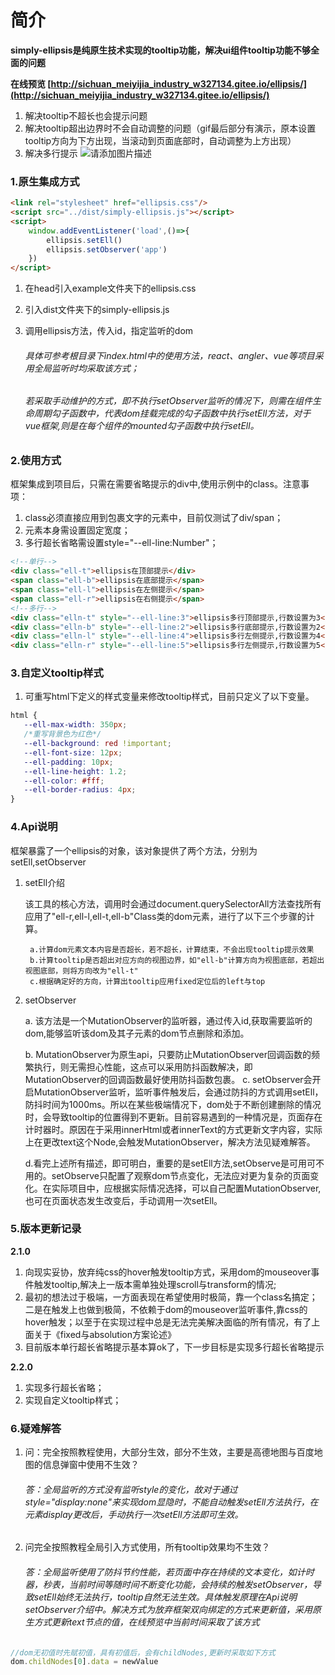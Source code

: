 # 简介
**simply-ellipsis是纯原生技术实现的tooltip功能，解决ui组件tooltip功能不够全面的问题**

**在线预览 [http://sichuan_meiyijia_industry_w327134.gitee.io/ellipsis/](http://sichuan_meiyijia_industry_w327134.gitee.io/ellipsis/)**

1. 解决tooltip不超长也会提示问题
2. 解决tooltip超出边界时不会自动调整的问题（gif最后部分有演示，原本设置tooltip方向为下方出现，当滚动到页面底部时，自动调整为上方出现）
3. 解决多行提示
   ![请添加图片描述](https://img-blog.csdnimg.cn/0ee875fe3e164996a3f804c91d4d2102.gif)
   

### 1.原生集成方式

```html
<link rel="stylesheet" href="ellipsis.css"/>
<script src="../dist/simply-ellipsis.js"></script>
<script>
	window.addEventListener('load',()=>{
  		ellipsis.setEll()
  		ellipsis.setObserver('app')
	})
</script>
```

1. 在head引入example文件夹下的ellipsis.css
2. 引入dist文件夹下的simply-ellipsis.js
3. 调用ellipsis方法，传入id，指定监听的dom

   ###### 具体可参考根目录下index.html中的使用方法，react、angler、vue等项目采用全局监听时均采取该方式；
   ###### 若采取手动维护的方式，即不执行setObserver监听的情况下，则需在组件生命周期勾子函数中，代表dom挂载完成的勾子函数中执行setEll方法，对于vue框架,则是在每个组件的mounted勾子函数中执行setEll。

### 2.使用方式
框架集成到项目后，只需在需要省略提示的div中,使用示例中的class。注意事项：
1. class必须直接应用到包裹文字的元素中，目前仅测试了div/span；
2. 元素本身需设置固定宽度；
2. 多行超长省略需设置style="--ell-line:Number"；

```html
<!--单行-->
<div class="ell-t">ellipsis在顶部提示</div>
<span class="ell-b">ellipsis在底部提示</span>
<span class="ell-l">ellipsis在左侧提示</span>
<span class="ell-r">ellipsis在右侧提示</span>
<!--多行-->
<div class="elln-t" style="--ell-line:3">ellipsis多行顶部提示,行数设置为3</div>
<div class="elln-b" style="--ell-line:2">ellipsis多行底部提示,行数设置为2</div>
<div class="elln-l" style="--ell-line:4">ellipsis多行左侧提示,行数设置为4</div>
<div class="elln-r" style="--ell-line:5">ellipsis多行左侧提示,行数设置为5</div>
```

### 3.自定义tooltip样式
1. 可重写html下定义的样式变量来修改tooltip样式，目前只定义了以下变量。

```css
html {
   --ell-max-width: 350px;
   /*重写背景色为红色*/
   --ell-background: red !important;
   --ell-font-size: 12px;
   --ell-padding: 10px;
   --ell-line-height: 1.2;
   --ell-color: #fff;
   --ell-border-radius: 4px;
}
```
### 4.Api说明
框架暴露了一个ellipsis的对象，该对象提供了两个方法，分别为setEll,setObserver

1. setEll介绍

   该工具的核心方法，调用时会通过document.querySelectorAll方法查找所有应用了"ell-r,ell-l,ell-t,ell-b"Class类的dom元素，进行了以下三个步骤的计算。

        a.计算dom元素文本内容是否超长，若不超长，计算结束，不会出现tooltip提示效果
        b.计算tooltip是否超出对应方向的视图边界，如"ell-b"计算方向为视图底部，若超出视图底部，则将方向改为"ell-t"
        c.根据确定好的方向，计算出tooltip应用fixed定位后的left与top
2. setObserver

   a. 该方法是一个MutationObserver的监听器，通过传入id,获取需要监听的dom,能够监听该dom及其子元素的dom节点删除和添加。

   b. MutationObserver为原生api，只要防止MutationObserver回调函数的频繁执行，则无需担心性能，这点可以采用防抖函数解决，即MutationObserver的回调函数最好使用防抖函数包裹。
   c. setObserver会开启MutationObserver监听，监听事件触发后，会通过防抖的方式调用setEll，防抖时间为1000ms。所以在某些极端情况下，dom处于不断创建删除的情况时，会导致tooltip的位置得到不更新。目前容易遇到的一种情况是，页面存在计时器时。原因在于采用innerHtml或者innerText的方式更新文字内容，实际上在更改text这个Node,会触发MutationObserver，解决方法见疑难解答。

   d.看完上述所有描述，即可明白，重要的是setEll方法,setObserve是可用可不用的。setObserve只配置了观察dom节点变化，无法应对更为复杂的页面变化。在实际项目中，应根据实际情况选择，可以自己配置MutationObserver,也可在页面状态发生改变后，手动调用一次setEll。


### 5.版本更新记录
**2.1.0**
1. 向现实妥协，放弃纯css的hover触发tooltip方式，采用dom的mouseover事件触发tooltip,解决上一版本需单独处理scroll与transform的情况;
2. 最初的想法过于极端，一方面表现在希望使用时极简，靠一个class名搞定；二是在触发上也做到极简，不依赖于dom的mouseover监听事件,靠css的hover触发；以至于在实现过程中总是无法完美解决面临的所有情况，有了上面关于《fixed与absolution方案论述》
3. 目前版本单行超长省略提示基本算ok了，下一步目标是实现多行超长省略提示
   
**2.2.0**
1. 实现多行超长省略；
2. 实现自定义tooltip样式；
### 6.疑难解答
1. 问：完全按照教程使用，大部分生效，部分不生效，主要是高德地图与百度地图的信息弹窗中使用不生效？

   ###### 答：全局监听的方式没有监听style的变化，故对于通过style="display:none"来实现dom显隐时，不能自动触发setEll方法执行，在元素display更改后，手动执行一次setEll方法即可生效。
2. 问完全按照教程全局引入方式使用，所有tooltip效果均不生效？
   ###### 答：全局监听使用了防抖节约性能，若页面中存在持续的文本变化，如计时器，秒表，当前时间等随时间不断变化功能，会持续的触发setObserver，导致setEll始终无法执行，tooltip自然无法生效。具体触发原理在Api说明setObserver介绍中。解决方式为放弃框架双向绑定的方式来更新值，采用原生方式更新text节点的值，在线预览中当前时间采取了该方式


```javascript
//dom无初值时先赋初值，具有初值后，会有childNodes,更新时采取如下方式
dom.childNodes[0].data = newValue
```
